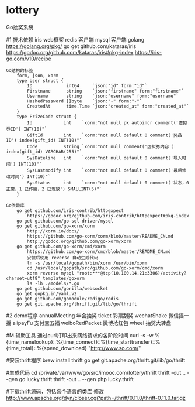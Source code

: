 # lottery

Go抽奖系统


#1 技术依赖
    iris web框架
    redis 客户端
    mysql 客户端
    golang
        https://golang.org/pkg/
    go get github.com/kataras/iris
        https://godoc.org/github.com/kataras/iris#pkg-index
        https://iris-go.com/v10/recipe

    Go结构的标签
        form, json, xorm
        type User struct {
            ID             int64     `json:"id" form:"id"`
            Firstname      string    `json:"firstname" form:"firstname"`
            Username       string    `json:"username" form:"username"`
            HashedPassword []byte    `json:"-" form:"-"`
            CreatedAt      time.Time `json:"created_at" form:"created_at"`
        }
        type PrizeCode struct {
            Id            int    `xorm:"not null pk autoincr comment('虚拟券ID') INT(10)"`
            GiftId        int    `xorm:"not null default 0 comment('奖品ID') index(gift_id) INT(10)"`
            Code          string `xorm:"not null comment('虚拟券内容') index(gift_id) VARCHAR(255)"`
            SysDateline   int    `xorm:"not null default 0 comment('导入时间') INT(10)"`
            SysLastmodify int    `xorm:"not null default 0 comment('最后修改时间') INT(10)"`
            SysStatus     int    `xorm:"not null default 0 comment('状态，0 正常，1 已作废，2 已发放') SMALLINT(5)"`
        }

    Go依赖库
        go get github.com/iris-contrib/httpexpect
            https://godoc.org/github.com/iris-contrib/httpexpect#pkg-index
        go get github.com/go-sql-driver/mysql
        go get github.com/go-xorm/xorm
            http://xorm.io/docs/
            https://github.com/go-xorm/xorm/blob/master/README_CN.md
            http://godoc.org/github.com/go-xorm/xorm
        go get github.com/go-xorm/cmd/xorm
            https://github.com/go-xorm/cmd/blob/master/README_CN.md
            安装后使用 reverse 自动生成代码
            ln -s /usr/local/gopath/bin/xorm /usr/bin/xorm
            cd /usr/local/gopath/src/github.com/go-xorm/cmd/xorm
            xorm reverse mysql "root:***@tcp(10.100.14.21:3306)/activity?charset=utf8" templates/goxorm
            ls -lh ./models/*.go
        go get github.com/gorilla/websocket
        go get gopkg.in/yaml.v2
        go get github.com/gomodule/redigo/redis
        go get git.apache.org/thrift.git/lib/go/thrift

#2 demo程序
    annualMeeting 年会抽奖
    ticket 彩票刮奖
    wechatShake 微信摇一摇
    alipayFu 支付宝五福
    weiboRedPacket 微博抢红包
    wheel 抽奖大转盘

#M.辅助工具
    通过curl打印出来网络请求的各阶段时间
    curl -s -w %{time_namelookup}::%{time_connect}::%{time_starttransfer}::%{time_total}::%{speed_download} "http://www.so.com/"


#安装thrift程序
	brew install thrift
	go get git.apache.org/thrift.git/lib/go/thrift

#生成代码
	cd /private/var/www/go/src/imooc.com/lottery/thrift
	thrift -out .. --gen go lucky.thrift
	thrift -out .. --gen php lucky.thrift

#下载thrift源码，包括各个语言的类库 修改
	http://www.apache.org/dyn/closer.cgi?path=/thrift/0.11.0/thrift-0.11.0.tar.gz
